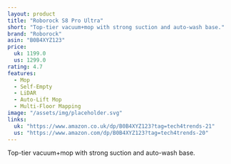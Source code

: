 ```yaml
---
layout: product
title: "Roborock S8 Pro Ultra"
short: "Top-tier vacuum+mop with strong suction and auto-wash base."
brand: "Roborock"
asin: "B0B4XYZ123"
price:
  uk: 1199.0
  us: 1299.0
rating: 4.7
features:
  - Mop
  - Self-Empty
  - LiDAR
  - Auto-Lift Mop
  - Multi-Floor Mapping
image: "/assets/img/placeholder.svg"
links:
  uk: "https://www.amazon.co.uk/dp/B0B4XYZ123?tag=tech4trends-21"
  us: "https://www.amazon.com/dp/B0B4XYZ123?tag=tech4trends-20"
---
```


Top-tier vacuum+mop with strong suction and auto-wash base.
